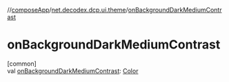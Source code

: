 //[composeApp](../../index.md)/[net.decodex.dcp.ui.theme](index.md)/[onBackgroundDarkMediumContrast](on-background-dark-medium-contrast.md)

# onBackgroundDarkMediumContrast

[common]\
val [onBackgroundDarkMediumContrast](on-background-dark-medium-contrast.md): [Color](https://developer.android.com/reference/kotlin/androidx/compose/ui/graphics/Color.html)
